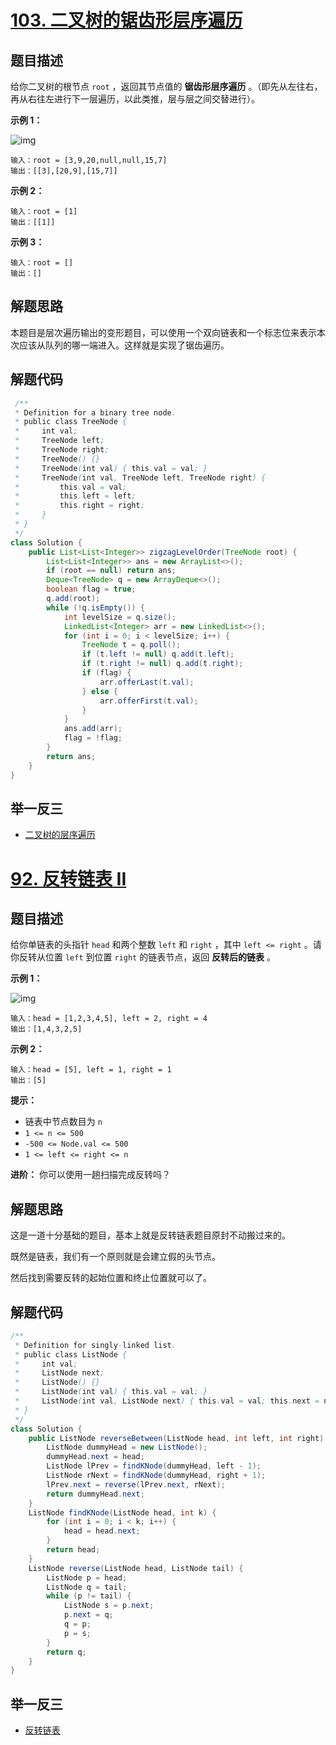 # [103. 二叉树的锯齿形层序遍历](https://leetcode.cn/problems/binary-tree-zigzag-level-order-traversal/)

## 题目描述

给你二叉树的根节点 `root` ，返回其节点值的 **锯齿形层序遍历** 。（即先从左往右，再从右往左进行下一层遍历，以此类推，层与层之间交替进行）。

**示例 1：**

![img](https://assets.leetcode.com/uploads/2021/02/19/tree1.jpg)

```
输入：root = [3,9,20,null,null,15,7]
输出：[[3],[20,9],[15,7]]
```

**示例 2：**

```
输入：root = [1]
输出：[[1]]
```

**示例 3：**

```
输入：root = []
输出：[]
```

## 解题思路

本题目是层次遍历输出的变形题目，可以使用一个双向链表和一个标志位来表示本次应该从队列的哪一端进入。这样就是实现了锯齿遍历。

## 解题代码

```java
 /**
 * Definition for a binary tree node.
 * public class TreeNode {
 *     int val;
 *     TreeNode left;
 *     TreeNode right;
 *     TreeNode() {}
 *     TreeNode(int val) { this.val = val; }
 *     TreeNode(int val, TreeNode left, TreeNode right) {
 *         this.val = val;
 *         this.left = left;
 *         this.right = right;
 *     }
 * }
 */
class Solution {
    public List<List<Integer>> zigzagLevelOrder(TreeNode root) {
        List<List<Integer>> ans = new ArrayList<>();
        if (root == null) return ans;
        Deque<TreeNode> q = new ArrayDeque<>();
        boolean flag = true;
        q.add(root);
        while (!q.isEmpty()) {
            int levelSize = q.size();
            LinkedList<Integer> arr = new LinkedList<>();
            for (int i = 0; i < levelSize; i++) {
                TreeNode t = q.poll();
                if (t.left != null) q.add(t.left);
                if (t.right != null) q.add(t.right);
                if (flag) {
                    arr.offerLast(t.val);
                } else {
                    arr.offerFirst(t.val);
                }
            }
            ans.add(arr);
            flag = !flag;
        }
        return ans;
    }
}
```

## 举一反三

- [二叉树的层序遍历](https://leetcode.cn/problems/binary-tree-level-order-traversal/)

# [92. 反转链表 II](https://leetcode.cn/problems/reverse-linked-list-ii)

## 题目描述

给你单链表的头指针 `head` 和两个整数 `left` 和 `right` ，其中 `left <= right` 。请你反转从位置 `left` 到位置 `right` 的链表节点，返回 **反转后的链表** 。

**示例 1：**

![img](https://assets.leetcode.com/uploads/2021/02/19/rev2ex2.jpg)

```
输入：head = [1,2,3,4,5], left = 2, right = 4
输出：[1,4,3,2,5]
```

**示例 2：**

```
输入：head = [5], left = 1, right = 1
输出：[5]
```

**提示：**

- 链表中节点数目为 `n`
- `1 <= n <= 500`
- `-500 <= Node.val <= 500`
- `1 <= left <= right <= n`

**进阶：** 你可以使用一趟扫描完成反转吗？

## 解题思路

这是一道十分基础的题目，基本上就是反转链表题目原封不动搬过来的。

既然是链表，我们有一个原则就是会建立假的头节点。

然后找到需要反转的起始位置和终止位置就可以了。

## 解题代码

```java
/**
 * Definition for singly-linked list.
 * public class ListNode {
 *     int val;
 *     ListNode next;
 *     ListNode() {}
 *     ListNode(int val) { this.val = val; }
 *     ListNode(int val, ListNode next) { this.val = val; this.next = next; }
 * }
 */
class Solution {
    public ListNode reverseBetween(ListNode head, int left, int right) {
        ListNode dummyHead = new ListNode();
        dummyHead.next = head;
        ListNode lPrev = findKNode(dummyHead, left - 1);
        ListNode rNext = findKNode(dummyHead, right + 1);
        lPrev.next = reverse(lPrev.next, rNext);
        return dummyHead.next;
    }
    ListNode findKNode(ListNode head, int k) {
        for (int i = 0; i < k; i++) {
            head = head.next;
        }
        return head;
    }
    ListNode reverse(ListNode head, ListNode tail) {
        ListNode p = head;
        ListNode q = tail;
        while (p != tail) {
            ListNode s = p.next;
            p.next = q;
            q = p;
            p = s;
        }
        return q;
    }
}
```

## 举一反三

- [反转链表](https://leetcode.cn/problems/reverse-linked-list/)

